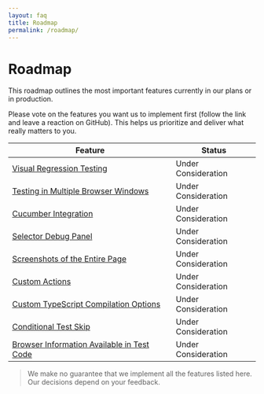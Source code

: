 ```yaml
---
layout: faq
title: Roadmap
permalink: /roadmap/
---
```

# Roadmap

This roadmap outlines the most important features currently in our plans or in production.

Please vote on the features you want us to implement first (follow the link and leave a reaction on GitHub). This helps us prioritize and deliver what really matters to you.

Feature                                                                                           | Status
------------------------------------------------------------------------------------------------- | -------------------
[Visual Regression Testing](https://github.com/DevExpress/testcafe/issues/1207)                   | Under Consideration
[Testing in Multiple Browser Windows](https://github.com/DevExpress/testcafe/issues/912)          | Under Consideration
[Cucumber Integration](https://github.com/DevExpress/testcafe/issues/2835)                        | Under Consideration
[Selector Debug Panel](https://github.com/DevExpress/testcafe/issues/3244)                        | Under Consideration
[Screenshots of the Entire Page](https://github.com/DevExpress/testcafe/issues/1520)              | Under Consideration
[Custom Actions](https://github.com/DevExpress/testcafe/issues/1535)                              | Under Consideration
[Custom TypeScript Compilation Options](https://github.com/DevExpress/testcafe/issues/1845)       | Under Consideration
[Conditional Test Skip](https://github.com/DevExpress/testcafe/issues/1626)                       | Under Consideration
[Browser Information Available in Test Code](https://github.com/DevExpress/testcafe/issues/481)   | Under Consideration

> We make no guarantee that we implement all the features listed here. Our decisions depend on your feedback.